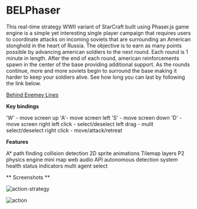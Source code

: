 # BELPhaser

This real-time strategy WWII variant of StarCraft built using Phaser.js game engine is a simple yet interesting single player
campaign that requires users to coordinate attacks on incoming soviets that are surrounding an American stonghold in the heart
of Russia. The objective is to earn as many points possible by advancing american soldiers to the next round. Each round is 1 minute
in length. After the end of each round, american reinforcements spawn in the center of the base providing additional support. 
As the rounds continue, more and more soviets begin to surround the base making it harder to keep your soldiers alive. See how long
you can last by following the link below. 

<a href="https://nhays89.github.io/BELPhaser/">Behind Enemey Lines</a>

**Key bindings**

'W' - move screen up
'A'- move screen left
'S' - move screen down
'D' - move screen right
left click - select/deselect 
left drag - mulit select/deselect
right click - move/attack/retreat

**Features**

A* path finding
collision detection
2D sprite animations
Tilemap layers
P2 physics engine
mini map
web audio API
autonomous detection system
health status indicators
multi agent select

** Screenshots **

![action-strategy](https://github.com/nhays89/BELPhaser/blob/master/screenshots/action-strategy.png)

![action](https://github.com/nhays89/BELPhaser/blob/master/screenshots/action.png)





